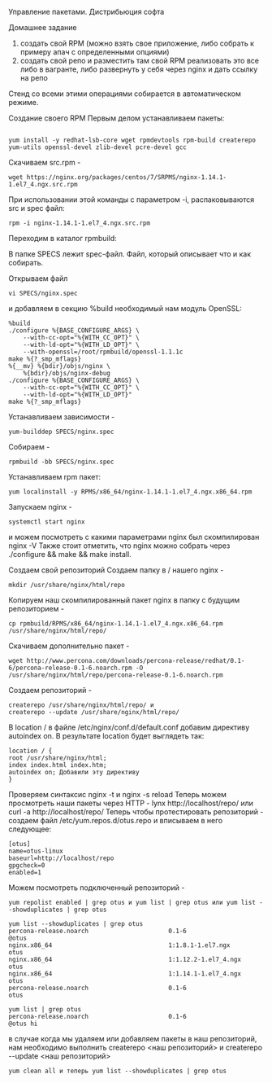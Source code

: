 Управление пакетами. Дистрибьюция софта

Домашнее задание

1) создать свой RPM (можно взять свое приложение, либо собрать к примеру апач с определенными опциями)
2) создать свой репо и разместить там свой RPM
реализовать это все либо в вагранте, либо развернуть у себя через nginx и дать ссылку на репо 


Стенд со всеми этими операциями собирается в автоматическом режиме.

Создание своего RPM
Первым делом устанавливаем пакеты: 

```

yum install -y redhat-lsb-core wget rpmdevtools rpm-build createrepo yum-utils openssl-devel zlib-devel pcre-devel gcc

```

Скачиваем src.rpm - 

```
wget https://nginx.org/packages/centos/7/SRPMS/nginx-1.14.1-1.el7_4.ngx.src.rpm

```
При использовании этой команды с параметром -i, распаковываются src и spec файл: 

```
rpm -i nginx-1.14.1-1.el7_4.ngx.src.rpm

```
Переходим в каталог rpmbuild:

В папке SPECS лежит spec-файл. Файл, который описывает что и как собирать.

Открываем файл 

```
vi SPECS/nginx.spec 

```
и добавляем в секцию %build необходимый нам модуль OpenSSL:

```
%build
./configure %{BASE_CONFIGURE_ARGS} \
    --with-cc-opt="%{WITH_CC_OPT}" \
    --with-ld-opt="%{WITH_LD_OPT}" \
    --with-openssl=/root/rpmbuild/openssl-1.1.1c
make %{?_smp_mflags}
%{__mv} %{bdir}/objs/nginx \
    %{bdir}/objs/nginx-debug
./configure %{BASE_CONFIGURE_ARGS} \
    --with-cc-opt="%{WITH_CC_OPT}" \
    --with-ld-opt="%{WITH_LD_OPT}"
make %{?_smp_mflags}

```
Устанавливаем зависимости - 

```
yum-builddep SPECS/nginx.spec

```
Собираем - 

```
rpmbuild -bb SPECS/nginx.spec

```
Устанавливаем rpm пакет: 

```
yum localinstall -y RPMS/x86_64/nginx-1.14.1-1.el7_4.ngx.x86_64.rpm

```
Запускаем nginx - 

```
systemctl start nginx 

```
и можем посмотреть с какими параметрами nginx был скомпилирован nginx -V
Также стоит отметить, что nginx можно собрать через 
./configure && make && make install.

Создаем свой репозиторий
Создаем папку в / нашего nginx - 

```
mkdir /usr/share/nginx/html/repo

```
Копируем наш скомпилированный пакет nginx в папку с будущим репозиторием -

```
cp rpmbuild/RPMS/x86_64/nginx-1.14.1-1.el7_4.ngx.x86_64.rpm /usr/share/nginx/html/repo/

```
Скачиваем дополнительно пакет - 

```
wget http://www.percona.com/downloads/percona-release/redhat/0.1-6/percona-release-0.1-6.noarch.rpm -O /usr/share/nginx/html/repo/percona-release-0.1-6.noarch.rpm

```
Создаем репозиторий -

```
createrepo /usr/share/nginx/html/repo/ и 
createrepo --update /usr/share/nginx/html/repo/

```
В location / в файле /etc/nginx/conf.d/default.conf добавим директиву autoindex on. В результате location будет выглядеть так:

```
location / {
root /usr/share/nginx/html;
index index.html index.htm;
autoindex on; Добавили эту директиву
}

```
Проверяем синтаксис nginx -t и nginx -s reload
Теперь можем просмотреть наши пакеты через HTTP - lynx http://localhost/repo/ или curl -a http://localhost/repo/
Теперь чтобы протестировать репозиторий - создаем файл /etc/yum.repos.d/otus.repo и вписываем в него следующее:

```
[otus]
name=otus-linux
baseurl=http://localhost/repo
gpgcheck=0
enabled=1
```

Можем посмотреть подключенный репозиторий - 

```
yum repolist enabled | grep otus и yum list | grep otus или yum list --showduplicates | grep otus

```

```
yum list --showduplicates | grep otus
percona-release.noarch                      0.1-6                      @otus
nginx.x86_64                                1:1.8.1-1.el7.ngx          otus
nginx.x86_64                                1:1.12.2-1.el7_4.ngx       otus
nginx.x86_64                                1:1.14.1-1.el7_4.ngx       otus
percona-release.noarch                      0.1-6                      otus

```

```
yum list | grep otus
percona-release.noarch                      0.1-6                      @otus hi

```

в случае когда мы удаляем или добавляем пакеты в наш репозиторий, нам необходимо выполнить createrepo <наш репозиторий> и createrepo --update <наш репозиторий> 

```
yum clean all и теперь yum list --showduplicates | grep otus
```

